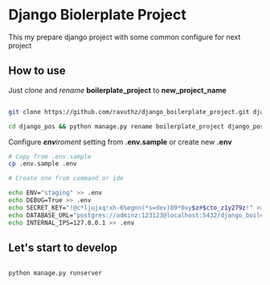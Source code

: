 # Django Biolerplate Project

This my prepare django project with some common configure for next project


## How to use

Just *clone* and *rename* **boilerplate_project** to **new_project_name**

```bash

git clone https://github.com/ravuthz/django_boilerplate_project.git django_pos

cd django_pos && python manage.py rename boilerplate_project django_pos

```

Configure ***env**iroment* setting from **.env.sample** or create new **.env**
```bash
# Copy from .env.sample
cp .env.sample .env

# Create one from command or ide

echo ENV="staging" >> .env
echo DEBUG=True >> .env
echo SECRET_KEY="!@c*ljujxq!xh-6%egnn(*s=dev)89*0xy$z#$cto_z1y279z!" >> .env
echo DATABASE_URL="postgres://adminz:123123@localhost:5432/django_boilerplate_project" >> .env
echo INTERNAL_IPS=127.0.0.1 >> .env

```

## Let's start to develop

```bash

python manage.py runserver

```